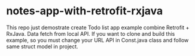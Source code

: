 # notes-app-with-retrofit-rxjava
This repo just demostrate create Todo list app example combine Retrofit + RxJava.
Data fetch from local API. If you want to clone and build this example, so you must change your URL API in Const.java class and follow same struct model in project.
